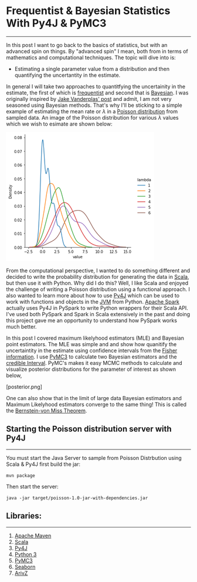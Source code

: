 # Frequentist & Bayesian Statistics With Py4J & PyMC3
----------

In this post I want to go back to the basics of statistics, but with an advanced spin on things. By "advanced spin" I mean, both from in terms of mathematics and computational techniques. The topic will dive into is:

- Estimating a single parameter value from a distribution and then quantifying the uncertantity in the estimate.
    
In general I will take two approaches to quantitfying the uncertainity in the estimate, the first of which is [frequentist](https://en.wikipedia.org/wiki/Frequentist_inference) and second that is [Bayesian](https://en.wikipedia.org/wiki/Bayesian_statistics). I was originally inspired by [Jake Vanderplas' post](http://jakevdp.github.io/blog/2014/03/11/frequentism-and-bayesianism-a-practical-intro/) and admit, I am not very seasoned using Bayesian methods. That's why I'll be sticking to a simple example of estimating the mean rate or $\lambda$ in a [Poisson distribution](https://en.wikipedia.org/wiki/Poisson_distribution#) from sampled data.  An image of the Poisson distribution for various $\lambda$ values which we wish to esimate are shown below:

![Poisson](images/poisson.png)

From the computational perspective, I wanted to do something different and decided to write the probability distribution for generating the data in [Scala](https://www.scala-lang.org/), but then use it with Python. Why did I do this? Well, I like Scala and enjoyed the challenge of writing a Poisson distribution using a functional approach. I also wanted to learn more about how to use [Py4J](https://www.py4j.org/) which can be used to work with functions and objects in the [JVM](https://en.wikipedia.org/wiki/Java_virtual_machine) from Python. [Apache Spark](https://spark.apache.org/) actually uses Py4J in PySpark to write Python wrappers for their Scala API. I've used both PySpark and Spark in Scala extensively in the past and doing this project gave me an opportunity to understand how PySpark works much better.

In this post I covered maximum likelyhood estimators (MLE) and Bayesian point estimators. The MLE was simple and and show how quanitify the uncertaintity in the estimate using confidence intervals from the [Fisher information](https://en.wikipedia.org/wiki/Fisher_information). I use [PyMC3](https://docs.pymc.io/) to calculate two Bayesian estimators and the [credible Interval](https://en.wikipedia.org/wiki/Credible_interval). PyMC's makes it easy MCMC methods to calculate and visualize posterior distributions for the parameter of interest as shown below,

[posterior.png]

One can also show that in the limit of large data Bayesian estimators and Maximum Likelyhood estimators converge to the same thing! This is called the [Bernstein-von Miss Theorem](
https://en.wikipedia.org/wiki/Bernstein%E2%80%93von_Mises_theorem).


## Starting the Poisson distribution server with Py4J
--------

You must start the Java Server to sample from Poisson Distrbution using Scala & Py4J first build the jar:

	mvn package

Then start the server:

	java -jar target/poisson-1.0-jar-with-dependencies.jar


## Libraries:
----------
1. [Apache Maven](https://maven.apache.org/)
2. [Scala](https://www.scala-lang.org/)
3. [Py4J](https://www.py4j.org/)
4. [Python 3](https://www.python.org/)
5. [PyMC3](https://docs.pymc.io/)
6. [Seaborn](https://seaborn.pydata.org/)
7. [ArivZ](https://arviz-devs.github.io/arviz/)




